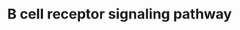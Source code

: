 ---
annotations:
- type: Pathway Ontology
  value: B cell receptor signaling pathway
authors:
- A.Pandey
- MaintBot
- AlexanderPico
- Christine Chichester
- Mkutmon
- L Dupuis
- Eweitz
description: 'The B cell receptor includes membrane and heavy chain molecules bound
  to a light chain and an Ig alpha (CD79A)/Ig beta (CD79B) heterodimer. Activation
  of the B cell receptor involves phosphorylation of the cytoplasmic immunoreceptor
  tyrosine-based activation motifs (ITAMs) present in Ig alpha and beta. This leads
  to activation of several non-receptor tyrosine kinases including those of the Src,
  Tec and Syk family of kinases. Downstream messengers include DAG, IP3, MAPK/ERK
  and JNK signaling modules.   Source: NetPath http://www.netpath.org/pathways?path_id=NetPath_12'
last-edited: 2021-05-23
organisms:
- Mus musculus
redirect_from:
- /index.php/Pathway:WP274
- /instance/WP274
schema-jsonld:
- '@context': https://schema.org/
  '@id': https://wikipathways.github.io/pathways/WP274.html
  '@type': Dataset
  creator:
    '@type': Organization
    name: WikiPathways
  description: 'The B cell receptor includes membrane and heavy chain molecules bound
    to a light chain and an Ig alpha (CD79A)/Ig beta (CD79B) heterodimer. Activation
    of the B cell receptor involves phosphorylation of the cytoplasmic immunoreceptor
    tyrosine-based activation motifs (ITAMs) present in Ig alpha and beta. This leads
    to activation of several non-receptor tyrosine kinases including those of the
    Src, Tec and Syk family of kinases. Downstream messengers include DAG, IP3, MAPK/ERK
    and JNK signaling modules.   Source: NetPath http://www.netpath.org/pathways?path_id=NetPath_12'
  keywords:
  - Prkcb
  - Rb1
  - Pip5k1a
  - Pip4k2a
  - Pik3cg
  - Ptprc
  - Prkcd
  - Ptpn6
  - Elk1
  - Arpc1b
  - Bcl10
  - Csk
  - Rap2a
  - Creb1
  - Ppp3cb
  - Map2k1
  - Plcg2
  - Ikbkg
  - Atf2
  - Ptk2
  - Prkd1
  - Actr3
  - Pik3r2
  - Bax
  - Hdac7
  - Grb2
  - Cmtm3
  - Akt1
  - Bcl2
  - Gm10108
  - RPS6KB1
  - Lcp2
  - Cd79a
  - Atp2b4
  - Cd5
  - Braf
  - Dapp1
  - Rel
  - Casp9
  - Nedd9
  - Cdk7
  - Ctnnb1
  - Btk
  - Bank1
  - Hnrnpk
  - Pdpk1
  - Raf1
  - Nfatc1
  - Arpc5
  - Chuk
  - Tec
  - Cd81
  - Casp7
  - Dusp4
  - Cd72
  - Ptpn18
  - Arpc4
  - Cd19
  - Map3k7
  - Fyn
  - Cr2
  - Sh3bp2
  - Ppp3r1
  - Map2k2
  - Cdk4
  - Fcgr2b
  - Dok3
  - Cd79b
  - Rapgef1
  - Cbl
  - Nfkbia
  - Cblb
  - Nck1
  - Lime1
  - Nfatc3
  - Mapk14
  - Bcl2l11
  - Prkcq
  - Gab2
  - Hck
  - Was
  - IGHM
  - Crk
  - Sos2
  - Pip5k1c
  - Dok1
  - Plekha2
  - Ccnd3
  - Mapkapk2
  - Rasgrp3
  - RPS6
  - Arpc2
  - Inpp5d
  - Rps6ka1
  - Pip4k2b
  - Cdk2
  - Chst15
  - Mapk1
  - Ccne1
  - Pik3r1
  - Dusp6
  - Ccnd2
  - Pip4k2c
  - Cdk6
  - Gsk3b
  - Itk
  - Ccna2
  - Mapk3
  - Gsk3a
  - Pip5k1b
  - Ptk2b
  - Bcl6
  - Rhoa
  - Gtf2i
  - Stap1
  - Hcls1
  - Shc1
  - Jun
  - Blk
  - Card11
  - Prkce
  - Pdk2
  - Sla2
  - Vav2
  - Stat1
  - Stat3
  - Gab1
  - Sos1
  - Plcg1
  - Syk
  - Hdac5
  - Mapk4
  - Gene Symbol
  - PILRB
  - Ppp3ca
  - Plekha1
  - Crkl
  - Blnk
  - Pik3ap1
  - Ptpn11
  - Map4k1
  - Zap70
  - Mapk8
  - Vav1
  - Ikbkb
  - Actr2
  - Itpr1
  - Lat2
  - Itpr2
  - Rasa1
  - Sh2b2
  - Lck
  - Rela
  - Bcar1
  - Nfatc2
  - Lyn
  - Foxo1
  - Arpc3
  - Cd22
  license: CC0
  name: B cell receptor signaling pathway
seo: CreativeWork
title: B cell receptor signaling pathway
wpid: WP274
---